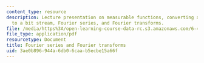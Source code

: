 ```yaml
---
content_type: resource
description: Lecture presentation on measurable functions, converting an analog source
  to a bit stream, Fourier series, and Fourier transforms.
file: /media/https%3A/open-learning-course-data-rc.s3.amazonaws.com/6-450-principles-of-digital-communication-i-fall-2009/3ae0b896944a6db06caab5ecbe15a66f_MIT6_450F09_slide07.pdf
file_type: application/pdf
resourcetype: Document
title: Fourier series and Fourier transforms
uid: 3ae0b896-944a-6db0-6caa-b5ecbe15a66f
---
```

